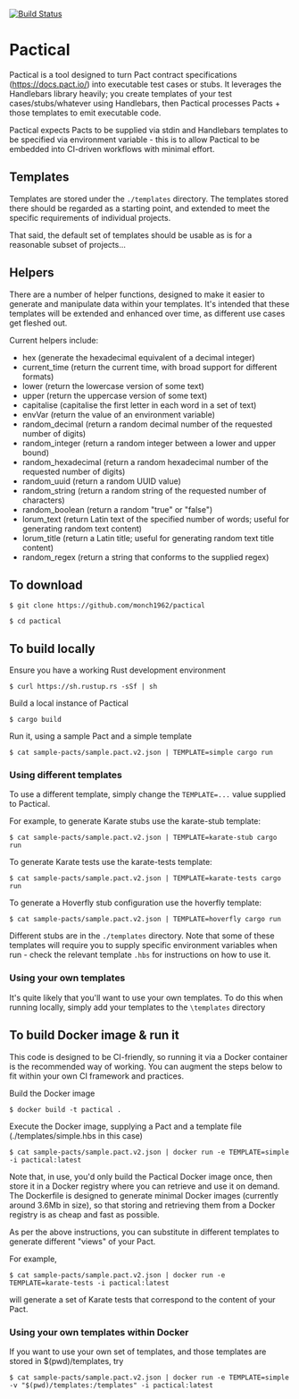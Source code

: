 [![Build Status](https://dev.azure.com/monch1962/monch1962/_apis/build/status/monch1962.pactical?branchName=master)](https://dev.azure.com/monch1962/monch1962/_build/latest?definitionId=8&branchName=master)

# Pactical

Pactical is a tool designed to turn Pact contract specifications (https://docs.pact.io/) into executable test cases or stubs. It leverages the Handlebars library heavily; you create templates of your test cases/stubs/whatever using Handlebars, then Pactical processes Pacts + those templates to emit executable code.

Pactical expects Pacts to be supplied via stdin and Handlebars templates to be specified via environment variable - this is to allow Pactical to be embedded into CI-driven workflows with minimal effort.

## Templates

Templates are stored under the `./templates` directory. The templates stored there should be regarded as a starting point, and extended to meet the specific requirements of individual projects.

That said, the default set of templates should be usable as is for a reasonable subset of projects...

## Helpers

There are a number of helper functions, designed to make it easier to generate and manipulate data within your templates. It's intended that these templates will be extended and enhanced over time, as different use cases get fleshed out.

Current helpers include:
- hex (generate the hexadecimal equivalent of a decimal integer)
- current_time (return the current time, with broad support for different formats)
- lower (return the lowercase version of some text)
- upper (return the uppercase version of some text)
- capitalise (capitalise the first letter in each word in a set of text)
- envVar (return the value of an environment variable)
- random_decimal (return a random decimal number of the requested number of digits)
- random_integer (return a random integer between a lower and upper bound)
- random_hexadecimal (return a random hexadecimal number of the requested number of digits)
- random_uuid (return a random UUID value)
- random_string (return a random string of the requested number of characters)
- random_boolean (return a random "true" or "false")
- lorum_text (return Latin text of the specified number of words; useful for generating random text content)
- lorum_title (return a Latin title; useful for generating random text title content)
- random_regex (return a string that conforms to the supplied regex)

## To download

`$ git clone https://github.com/monch1962/pactical`

`$ cd pactical`

## To build locally

Ensure you have a working Rust development environment

`$ curl https://sh.rustup.rs -sSf | sh`

Build a local instance of Pactical

`$ cargo build`

Run it, using a sample Pact and a simple template

`$ cat sample-pacts/sample.pact.v2.json | TEMPLATE=simple cargo run`

### Using different templates

To use a different template, simply change the `TEMPLATE=...` value supplied to Pactical.

For example, to generate Karate stubs use the karate-stub template:

`$ cat sample-pacts/sample.pact.v2.json | TEMPLATE=karate-stub cargo run`

To generate Karate tests use the karate-tests template:

`$ cat sample-pacts/sample.pact.v2.json | TEMPLATE=karate-tests cargo run`

To generate a Hoverfly stub configuration use the hoverfly template:

`$ cat sample-pacts/sample.pact.v2.json | TEMPLATE=hoverfly cargo run`

Different stubs are in the `./templates` directory. Note that some of these templates will require you to supply specific environment variables when run - check the relevant template `.hbs` for instructions on how to use it.

### Using your own templates

It's quite likely that you'll want to use your own templates. To do this when running locally, simply add your templates to the `\templates` directory

## To build Docker image & run it

This code is designed to be CI-friendly, so running it via a Docker container is the recommended way of working. You can augment the steps below to fit within your own CI framework and practices.

Build the Docker image

`$ docker build -t pactical .`

Execute the Docker image, supplying a Pact and a template file (./templates/simple.hbs in this case)

`$ cat sample-pacts/sample.pact.v2.json | docker run -e TEMPLATE=simple -i pactical:latest`

Note that, in use, you'd only build the Pactical Docker image once, then store it in a Docker registry where you can retrieve and use it on demand. The Dockerfile is designed to generate minimal Docker images (currently around 3.6Mb in size), so that storing and retrieving them from a Docker registry is as cheap and fast as possible.

As per the above instructions, you can substitute in different templates to generate different "views" of your Pact.

For example, 

`$ cat sample-pacts/sample.pact.v2.json | docker run -e TEMPLATE=karate-tests -i pactical:latest`

will generate a set of Karate tests that correspond to the content of your Pact.

### Using your own templates within Docker

If you want to use your own set of templates, and those templates are stored in $(pwd)/templates, try

`$ cat sample-pacts/sample.pact.v2.json | docker run -e TEMPLATE=simple -v "$(pwd)/templates:/templates" -i pactical:latest`
